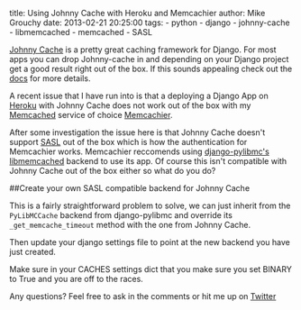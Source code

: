 title: Using Johnny Cache with Heroku and Memcachier
author: Mike Grouchy
date: 2013-02-21 20:25:00
tags:
    - python
    - django
    - johnny-cache
    - libmemcached
    - memcached
    - SASL

[Johnny Cache](https://github.com/jmoiron/johnny-cache) is a pretty great caching framework for Django.
For most apps you can drop Johnny-cache in and depending on your Django project get
a good result right out of the box. If this sounds appealing check out the [docs](http://pythonhosted.org/johnny-cache/)
for more details.

A recent issue that I have run into is that a deploying a Django App on [Heroku](http://heroku.com) with
Johnny Cache does not work out of the box with my [Memcached](http://memcached.org/) service
of choice [Memcachier](http://www.memcachier.com/).

After some investigation the issue here is that Johnny Cache doesn't support
[SASL](http://en.wikipedia.org/wiki/Simple_Authentication_and_Security_Layer) out of the box which is how the authentication for Memcachier works.
Memcachier reccomends using [django-pylibmc's](https://github.com/jbalogh/django-pylibmc)
[libmemcached](http://libmemcached.org/libMemcached.html) backend to use its app.
Of course this isn't compatible with Johnny Cache out of the box either so what do you do?

##Create your own SASL compatible backend for Johnny Cache

This is a fairly straightforward problem to solve, we can just inherit from the
`PyLibMCCache` backend from django-pylibmc and override its `_get_memcache_timeout`
method with the one from Johnny Cache.

Then update your django settings file to point at the new backend you have just
created.

<script src="https://gist.github.com/mgrouchy/4956137.js"></script>

Make sure in your CACHES settings dict that you make sure you set BINARY to True
and you are off to the races.

Any questions? Feel free to ask in the comments or hit me up on [Twitter](http://twitter.com/mgrouchy)
